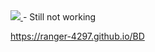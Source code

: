 <a href="CV-DoomEternal.theme.css" download>
  <img src="https://img.shields.io/badge/Download-here-brightgreen">
</a> - Still not working

https://ranger-4297.github.io/BD